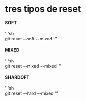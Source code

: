 # tres tipos de reset

#### SOFT

'''sh  
git reset --soft --mixed<HASH>
'''

#### MIXED

'''sh  
git reset --mixed --mixed<HASH>
'''

#### SHARDOFT

'''sh  
git reset --hard --mixed<HASH>
'''
